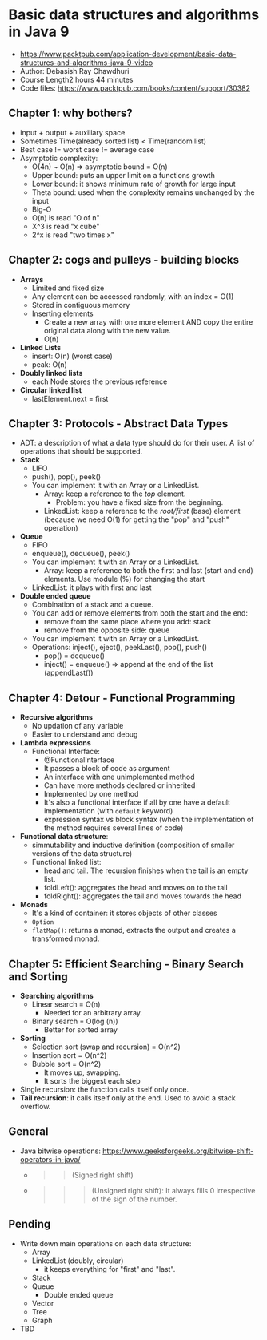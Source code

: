 # Basic data structures and algorithms in Java 9

* https://www.packtpub.com/application-development/basic-data-structures-and-algorithms-java-9-video
* Author: Debasish Ray Chawdhuri
* Course Length2 hours 44 minutes
* Code files: https://www.packtpub.com/books/content/support/30382

## Chapter 1: why bothers?

* input + output + auxiliary space
* Sometimes Time(already sorted list) < Time(random list)
* Best case != worst case != average case
* Asymptotic complexity:
  * O(4n) ~ O(n) => asymptotic bound = O(n)
  * Upper bound: puts an upper limit on a functions growth
  * Lower bound: it shows minimum rate of growth for large input
  * Theta bound: used when the complexity remains unchanged by the input
  * Big-O
  * O(n) is read "O of n"
  * X^3 is read "x cube"
  * 2^x is read "two times x"

## Chapter 2: cogs and pulleys - building blocks

* **Arrays**
  * Limited and fixed size
  * Any element can be accessed randomly, with an index = O(1)
  * Stored in contiguous memory
  * Inserting elements
    * Create a new array with one more element AND copy the entire original data along with the new value.
    * O(n)
* **Linked Lists**
  * insert: O(n) (worst case)
  * peak: O(n)
* **Doubly linked lists**
  * each Node stores the previous reference
* **Circular linked list**
  * lastElement.next = first

## Chapter 3: Protocols - Abstract Data Types

* ADT: a description of what a data type should do for their user. A list of operations that should be supported.
* **Stack**
  * LIFO
  * push(), pop(), peek()
  * You can implement it with an Array or a LinkedList.
    * Array: keep a reference to the _top_ element.
      * Problem: you have a fixed size from the beginning.
    * LinkedList: keep a reference to the _root/first_ (base) element (because we need O(1) for getting the "pop" and "push" operation)
* **Queue**
  * FIFO
  * enqueue(), dequeue(), peek()
  * You can implement it with an Array or a LinkedList.
    * Array: keep a reference to both the first and last (start and end) elements. Use module (%) for changing the start
  * LinkedList: it plays with first and last
* **Double ended queue**
  * Combination of a stack and a queue.
  * You can add or remove elements from both the start and the end:
    * remove from the same place where you add: stack
    * remove from the opposite side: queue
  * You can implement it with an Array or a LinkedList.
  * Operations: inject(), eject(), peekLast(), pop(), push()
    * pop() = dequeue()
    * inject() = enqueue() => append at the end of the list (appendLast())

## Chapter 4: Detour - Functional Programming

* **Recursive algorithms**
  * No updation of any variable
  * Easier to understand and debug
* **Lambda expressions**
  * Functional Interface:
    * @FunctionalInterface
    * It passes a block of code as argument
    * An interface with one unimplemented method
    * Can have more methods declared or inherited
    * Implemented by one method
    * It's also a functional interface if all by one have a default implementation (with `default` keyword)
    * expression syntax vs block syntax (when the implementation of the method requires several lines of code)
* **Functional data structure**:
  * simmutability and inductive definition (composition of smaller versions of the data structure)
  * Functional linked list:
    * head and tail. The recursion finishes when the tail is an empty list.
    * foldLeft(): aggregates the head and moves on to the tail
    * foldRight(): aggregates the tail and moves towards the head
* **Monads**
  * It's a kind of container: it stores objects of other classes
  * `Option`
  * `flatMap()`: returns a monad, extracts the output and creates a transformed monad.

## Chapter 5: Efficient Searching - Binary Search and Sorting

* **Searching algorithms**
  * Linear search = O(n)
    * Needed for an arbitrary array.
  * Binary search = O(log (n))
    * Better for sorted array
* **Sorting**
  * Selection sort (swap and recursion) = O(n^2)
  * Insertion sort = O(n^2)
  * Bubble sort = O(n^2)
    * It moves up, swapping.
    * It sorts the biggest each step
* Single recursion: the function calls itself only once.
* **Tail recursion**: it calls itself only at the end. Used to avoid a stack overflow.

## General

* Java bitwise operations: https://www.geeksforgeeks.org/bitwise-shift-operators-in-java/
  * > > (Signed right shift)
  * > > > (Unsigned right shift): It always fills 0 irrespective of the sign of the number.

## Pending

* Write down main operations on each data structure:
  * Array
  * LinkedList (doubly, circular)
    * it keeps everything for "first" and "last".
  * Stack
  * Queue
    * Double ended queue
  * Vector
  * Tree
  * Graph
* TBD
